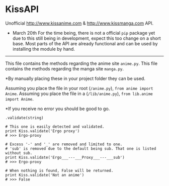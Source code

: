 
# KissAPI
Unofficial http://www.kissanime.com & http://www.kissmanga.com API.

* March 20th
For the time being, there is not a official ```pip``` package yet due to this
still being in development, expect this too change on a short base. Most parts
of the API are already functional and can be used by installing the module by hand.

--------

This file contains the methods regarding the anime site ```anime.py```.
This file contains the methods regarding the manga site ```manga.py```.

*By manually placing these in your project folder they can be used.

Assuming you place the file in your root (```/anime.py```), ```from anime import Anime```.
Assuming you place the file in a (```/lib/anime.py```), ```from lib.anime import Anime```.

*If you receive no error you should be good to go.

```.validate(string)```

```
# This one is easily detected and validated.
print Kiss.validate('Ergo proxy')
# >>> Ergo-proxy

# Excess '-' and '_' are removed and limited to one.
# 'sub' is removed due to the default being sub. That one is listed without sub.
print Kiss.validate('Ergo___---___Proxy___---___sub')
# >>> Ergo-proxy

# When nothing is found, False will be returned.
print Kiss.validate('Not an anime')
# >>> False
```



